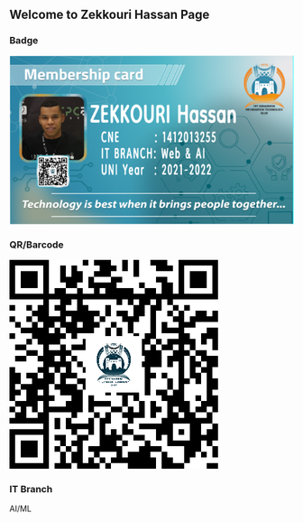 ## Welcome to Zekkouri Hassan Page


### Badge
![Image](badges/hassanzekkouri.png)

### QR/Barcode
![Image](qr/qr_hassanzekkouri.png)
### IT Branch
AI/ML
